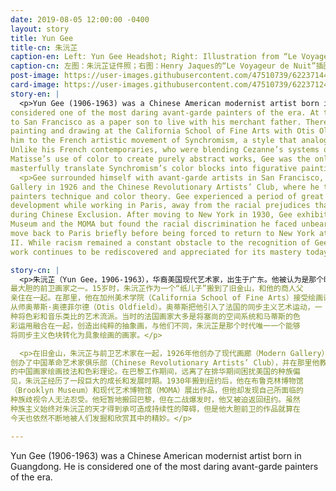```yaml
---
date: 2019-08-05 12:00:00 -0400
layout: story
title: Yun Gee
title-cn: 朱沅芷
caption-en: Left: Yun Gee Headshot; Right: Illustration from “Le Voyageur de Nuit” by Henry Jaques, Courtesy of Alex Jay, Museum of Chinese in America (MOCA) Collection
caption-cn: 左图：朱沅芷证件照；右图：Henry Jaques的“Le Voyageur de Nuit”插图，Alex Jay捐赠，美国华人博物馆（MOCA）馆藏
post-image: https://user-images.githubusercontent.com/47510739/62237144-745d7f80-b39e-11e9-9019-10a9f0c9cf95.jpg
card-image: https://user-images.githubusercontent.com/47510739/62237124-6871bd80-b39e-11e9-990a-1aef73ac658d.jpg
story-en: |
  <p>Yun Gee (1906-1963) was a Chinese American modernist artist born in Guangdong. He is
considered one of the most daring avant-garde painters of the era. At the age of 15, Gee moved
to San Francisco as a paper son to live with his merchant father. There, he would train in
painting and drawing at the California School of Fine Arts with Otis Oldfield, who introduced
him to the French artistic movement of Synchromism, a style that analogized color to music.
Unlike his French contemporaries, who were blending Cezanne’s systems of space and
Matisse’s use of color to create purely abstract works, Gee was the only painter of his time to
masterfully translate Synchromism’s color blocks into figurative painting.</p>
  <p>Gee surrounded himself with avant-garde artists in San Francisco, establishing the Modern
Gallery in 1926 and the Chinese Revolutionary Artists’ Club, where he taught young Chinese
painters technique and color theory. Gee experienced a period of great growth and
development while working in Paris, away from the racial prejudices that plagued the U.S.
during Chinese Exclusion. After moving to New York in 1930, Gee exhibited at the Brooklyn
Museum and the MOMA but found the racial discrimination he faced unbearable. He would
move back to Paris briefly before being forced to return to New York at the onset of World War
II. While racism remained a constant obstacle to the recognition of Gee’s genius, his daring
work continues to be rediscovered and appreciated for its mastery today.</p>

story-cn: |
  <p>朱沅芷（Yun Gee，1906-1963），华裔美国现代艺术家，出生于广东。他被认为是那个时代
最大胆的前卫画家之一。15岁时，朱沅芷作为一个“纸儿子”搬到了旧金山，和他的商人父
亲住在一起。在那里，他在加州美术学院（California School of Fine Arts）接受绘画训练，
从师奥蒂斯·奥德菲尔德（Otis Oldfield）。奥蒂斯把他引入了法国的同步主义艺术运动，一
种将色彩和音乐类比的艺术流派。当时的法国画家大多是将塞尚的空间系统和马蒂斯的色
彩运用融合在一起，创造出纯粹的抽象画，与他们不同，朱沅芷是那个时代唯一一个能够
将同步主义色块转化为具象绘画的画家。</p>

  <p>在旧金山，朱沅芷与前卫艺术家在一起，1926年他创办了现代画廊（Modern Gallery），他还
创办了中国革命艺术家俱乐部（Chinese Revolutionary Artists’ Club），并在那里他教授年轻
的中国画家绘画技法和色彩理论。在巴黎工作期间，远离了在排华期间困扰美国的种族偏
见，朱沅芷经历了一段巨大的成长和发展时期。1930年搬到纽约后，他在布鲁克林博物馆
（Brooklyn Museum）和现代艺术博物馆（MOMA）展出作品，但他却发现自己所面临的
种族歧视令人无法忍受。他短暂地搬回巴黎，但在二战爆发时，他又被迫返回纽约。虽然
种族主义始终对朱沅芷的天才得到承可造成持续性的障碍，但是他大胆前卫的作品就算在
今天也依然不断地被人们发掘和欣赏其中的精妙。</p>

---
```

Yun Gee (1906-1963) was a Chinese American modernist artist born in Guangdong. He is
considered one of the most daring avant-garde painters of the era. 
